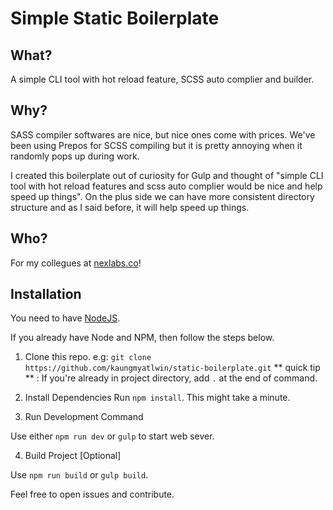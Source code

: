 # Simple Static Boilerplate

## What?

A simple CLI tool with hot reload feature, SCSS auto complier and builder.

## Why?

SASS compiler softwares are nice, but nice ones come with prices. We've been using Prepos for SCSS compiling but it is pretty annoying when it randomly pops up during work.

I created this boilerplate out of curiosity for Gulp and thought of "simple CLI tool with hot reload features and scss auto complier would be nice and help speed up things". On the plus side we can have more consistent directory structure and as I said before, it will help speed up things.

## Who?

For my collegues at [nexlabs.co](http://nexlabs.co)!

## Installation

You need to have [NodeJS](https://nodejs.org/en/).

If you already have Node and NPM, then follow the steps below.

1. Clone this repo.
e.g: `git clone https://github.com/kaungmyatlwin/static-boilerplate.git`
** quick tip ** : If you're already in project directory, add `.` at the end of command.

2. Install Dependencies
Run `npm install`. This might take a minute.

3. Run Development Command

Use either `npm run dev` or `gulp` to start web sever.

4. Build Project [Optional]

Use `npm run build` or `gulp build`.

Feel free to open issues and contribute.